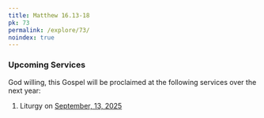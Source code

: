 ```yaml
---
title: Matthew 16.13-18
pk: 73
permalink: /explore/73/
noindex: true
---
```


### Upcoming Services

God willing, this Gospel will be proclaimed at the following services over the next year:


1. Liturgy on [September, 13, 2025](https://orthocal.info/readings/gregorian/2025/09/13/)
